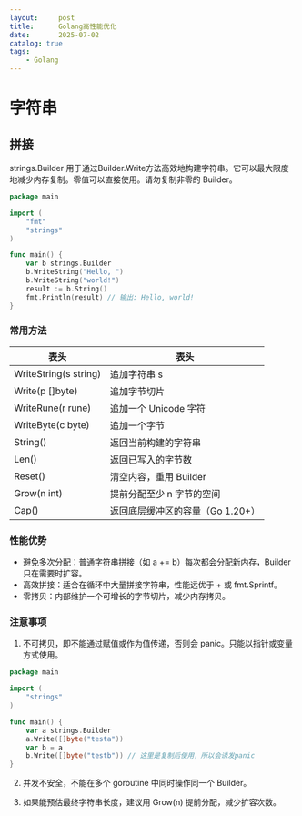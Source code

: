 ```yaml
---
layout:     post
title:      Golang高性能优化
date:       2025-07-02
catalog: true
tags:
    - Golang
---
```


# 字符串
## 拼接
strings.Builder 用于通过Builder.Write方法高效地构建字符串。它可以最大限度地减少内存复制。零值可以直接使用。请勿复制非零的 Builder。

```go
package main

import (
	"fmt"
	"strings"
)

func main() {
    var b strings.Builder
    b.WriteString("Hello, ")
    b.WriteString("world!")
    result := b.String()
    fmt.Println(result) // 输出: Hello, world!
}
```

### 常用方法

| 表头                    | 表头                  |
|-----------------------|---------------------|
| WriteString(s string) | 追加字符串 s             |      
| Write(p []byte)	      | 追加字节切片              |      
| WriteRune(r rune)	    | 追加一个 Unicode 字符     | 
| WriteByte(c byte)	    | 追加一个字节              | 
| String()	             | 返回当前构建的字符串          |   
| Len()	                | 返回已写入的字节数           | 
| Reset()               | 	清空内容，重用 Builder    | 
| Grow(n int)           | 提前分配至少 n 字节的空间      | 
| Cap()                 | 返回底层缓冲区的容量（Go 1.20+）| 

### 性能优势
* 避免多次分配：普通字符串拼接（如 a += b）每次都会分配新内存，Builder 只在需要时扩容。
* 高效拼接：适合在循环中大量拼接字符串，性能远优于 + 或 fmt.Sprintf。
* 零拷贝：内部维护一个可增长的字节切片，减少内存拷贝。

### 注意事项

1. 不可拷贝，即不能通过赋值或作为值传递，否则会 panic。只能以指针或变量方式使用。

```go
package main

import (
	"strings"
)

func main() {
	var a strings.Builder
	a.Write([]byte("testa"))
	var b = a
	b.Write([]byte("testb")) // 这里是复制后使用，所以会诱发panic
}
```

2. 并发不安全，不能在多个 goroutine 中同时操作同一个 Builder。

3. 如果能预估最终字符串长度，建议用 Grow(n) 提前分配，减少扩容次数。
